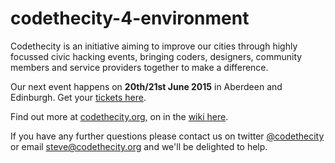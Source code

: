 # codethecity-4-environment
 
Codethecity is an initiative aiming to improve our cities through highly focussed civic hacking events, bringing coders, designers, community members and service providers together to make a difference.

Our next event happens on **20th/21st June 2015** in Aberdeen and Edinburgh. Get your [tickets here](http://codethecity.org/aberdeen/2015/04/02/ctc4/).

Find out more at [codethecity.org](codethecity.org), on in the [wiki here](https://github.com/CodeTheCity/codethecity-4-environment/wiki).

If you have any further questions please contact us on twitter [@codethecity](http://twitter.com/codethecity) or email steve@codethecity.org and we'll be delighted to help.

